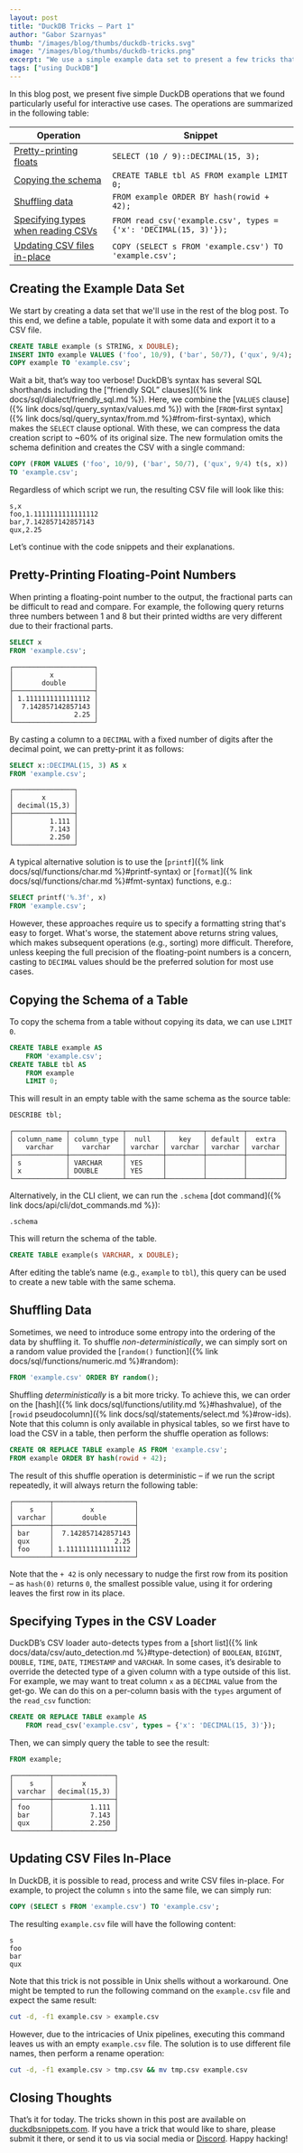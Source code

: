 ```yaml
---
layout: post
title: "DuckDB Tricks – Part 1"
author: "Gabor Szarnyas"
thumb: "/images/blog/thumbs/duckdb-tricks.svg"
image: "/images/blog/thumbs/duckdb-tricks.png"
excerpt: "We use a simple example data set to present a few tricks that are useful when using DuckDB."
tags: ["using DuckDB"]
---
```


In this blog post, we present five simple DuckDB operations that we found particularly useful for interactive use cases.
The operations are summarized in the following table:

| Operation | Snippet |
|---|---|
| [Pretty-printing floats](#pretty-printing-floating-point-numbers) | `SELECT (10 / 9)::DECIMAL(15, 3);` |
| [Copying the schema](#copying-the-schema-of-a-table) | `CREATE TABLE tbl AS FROM example LIMIT 0;` |
| [Shuffling data](#shuffling-data) | `FROM example ORDER BY hash(rowid + 42);` |
| [Specifying types when reading CSVs](#specifying-types-in-the-csv-loader) | `FROM read_csv('example.csv', types = {'x': 'DECIMAL(15, 3)'});` |
| [Updating CSV files in-place](#updating-csv-files-in-place) | `COPY (SELECT s FROM 'example.csv') TO 'example.csv';` |

## Creating the Example Data Set

We start by creating a data set that we'll use in the rest of the blog post. To this end, we define a table, populate it with some data and export it to a CSV file.

```sql
CREATE TABLE example (s STRING, x DOUBLE);
INSERT INTO example VALUES ('foo', 10/9), ('bar', 50/7), ('qux', 9/4);
COPY example TO 'example.csv';
```

Wait a bit, that’s way too verbose! DuckDB’s syntax has several SQL shorthands including the [“friendly SQL” clauses]({% link docs/sql/dialect/friendly_sql.md %}).
Here, we combine the [`VALUES` clause]({% link docs/sql/query_syntax/values.md %}) with the [`FROM`-first syntax]({% link docs/sql/query_syntax/from.md %}#from-first-syntax), which makes the `SELECT` clause optional.
With these, we can compress the data creation script to ~60% of its original size.
The new formulation omits the schema definition and creates the CSV with a single command:

```sql
COPY (FROM VALUES ('foo', 10/9), ('bar', 50/7), ('qux', 9/4) t(s, x))
TO 'example.csv';
```

Regardless of which script we run, the resulting CSV file will look like this:

```csv
s,x
foo,1.1111111111111112
bar,7.142857142857143
qux,2.25
```

Let’s continue with the code snippets and their explanations.

## Pretty-Printing Floating-Point Numbers

When printing a floating-point number to the output, the fractional parts can be difficult to read and compare. For example, the following query returns three numbers between 1 and 8 but their printed widths are very different due to their fractional parts.

```sql
SELECT x
FROM 'example.csv';
```

```text
┌────────────────────┐
│         x          │
│       double       │
├────────────────────┤
│ 1.1111111111111112 │
│  7.142857142857143 │
│               2.25 │
└────────────────────┘
```

By casting a column to a `DECIMAL` with a fixed number of digits after the decimal point, we can pretty-print it as follows:

```sql
SELECT x::DECIMAL(15, 3) AS x
FROM 'example.csv';
```

```text
┌───────────────┐
│       x       │
│ decimal(15,3) │
├───────────────┤
│         1.111 │
│         7.143 │
│         2.250 │
└───────────────┘
```

A typical alternative solution is to use the [`printf`]({% link docs/sql/functions/char.md %}#printf-syntax) or [`format`]({% link docs/sql/functions/char.md %}#fmt-syntax) functions, e.g.:

```sql
SELECT printf('%.3f', x)
FROM 'example.csv';
```

However, these approaches require us to specify a formatting string that's easy to forget.
What's worse, the statement above returns string values, which makes subsequent operations (e.g., sorting) more difficult.
Therefore, unless keeping the full precision of the floating-point numbers is a concern, casting to `DECIMAL` values should be the preferred solution for most use cases.

## Copying the Schema of a Table

To copy the schema from a table without copying its data, we can use `LIMIT 0`.

```sql
CREATE TABLE example AS
    FROM 'example.csv';
CREATE TABLE tbl AS
    FROM example
    LIMIT 0;
```

This will result in an empty table with the same schema as the source table:

```sql
DESCRIBE tbl;
```

```text
┌─────────────┬─────────────┬─────────┬─────────┬─────────┬─────────┐
│ column_name │ column_type │  null   │   key   │ default │  extra  │
│   varchar   │   varchar   │ varchar │ varchar │ varchar │ varchar │
├─────────────┼─────────────┼─────────┼─────────┼─────────┼─────────┤
│ s           │ VARCHAR     │ YES     │         │         │         │
│ x           │ DOUBLE      │ YES     │         │         │         │
└─────────────┴─────────────┴─────────┴─────────┴─────────┴─────────┘
```

Alternatively, in the CLI client, we can run the `.schema` [dot command]({% link docs/api/cli/dot_commands.md %}):

```plsql
.schema
```

This will return the schema of the table.

```sql
CREATE TABLE example(s VARCHAR, x DOUBLE);
```

After editing the table’s name (e.g., `example` to `tbl`), this query can be used to create a new table with the same schema.

## Shuffling Data

Sometimes, we need to introduce some entropy into the ordering of the data by shuffling it.
To shuffle _non-deterministically_, we can simply sort on a random value provided the [`random()` function]({% link docs/sql/functions/numeric.md %}#random):

```sql
FROM 'example.csv' ORDER BY random();
```

Shuffling _deterministically_ is a bit more tricky. To achieve this, we can order on the [hash]({% link docs/sql/functions/utility.md %}#hashvalue), of the [`rowid` pseudocolumn]({% link docs/sql/statements/select.md %}#row-ids). Note that this column is only available in physical tables, so we first have to load the CSV in a table, then perform the shuffle operation as follows:

```sql
CREATE OR REPLACE TABLE example AS FROM 'example.csv';
FROM example ORDER BY hash(rowid + 42);
```

The result of this shuffle operation is deterministic – if we run the script repeatedly, it will always return the following table:

```text
┌─────────┬────────────────────┐
│    s    │         x          │
│ varchar │       double       │
├─────────┼────────────────────┤
│ bar     │  7.142857142857143 │
│ qux     │               2.25 │
│ foo     │ 1.1111111111111112 │
└─────────┴────────────────────┘
```

Note that the `+ 42` is only necessary to nudge the first row from its position – as `hash(0)` returns `0`, the smallest possible value, using it for ordering leaves the first row in its place.

## Specifying Types in the CSV Loader

DuckDB’s CSV loader auto-detects types from a [short list]({% link docs/data/csv/auto_detection.md %}#type-detection) of `BOOLEAN`, `BIGINT`, `DOUBLE`, `TIME`, `DATE`, `TIMESTAMP` and `VARCHAR`.
In some cases, it’s desirable to override the detected type of a given column with a type outside of this list.
For example, we may want to treat column `x` as a `DECIMAL` value from the get-go.
We can do this on a per-column basis with the `types` argument of the `read_csv` function:

```sql
CREATE OR REPLACE TABLE example AS
    FROM read_csv('example.csv', types = {'x': 'DECIMAL(15, 3)'});
```

Then, we can simply query the table to see the result:

```sql
FROM example;
```

```text
┌─────────┬───────────────┐
│    s    │       x       │
│ varchar │ decimal(15,3) │
├─────────┼───────────────┤
│ foo     │         1.111 │
│ bar     │         7.143 │
│ qux     │         2.250 │
└─────────┴───────────────┘
```

## Updating CSV Files In-Place

In DuckDB, it is possible to read, process and write CSV files in-place. For example, to project the column `s` into the same file, we can simply run:

```sql
COPY (SELECT s FROM 'example.csv') TO 'example.csv';
```

The resulting `example.csv` file will have the following content:

```csv
s
foo
bar
qux
```

Note that this trick is not possible in Unix shells without a workaround.
One might be tempted to run the following command on the `example.csv` file and expect the same result:

```bash
cut -d, -f1 example.csv > example.csv
```

However, due to the intricacies of Unix pipelines, executing this command leaves us with an empty `example.csv` file.
The solution is to use different file names, then perform a rename operation:

```bash
cut -d, -f1 example.csv > tmp.csv && mv tmp.csv example.csv
```

## Closing Thoughts

That’s it for today. The tricks shown in this post are available on [duckdbsnippets.com](https://duckdbsnippets.com/page/1/most-recent). If you have a trick that would like to share, please submit it there, or send it to us via social media or [Discord](https://discord.duckdb.org/). Happy hacking!
